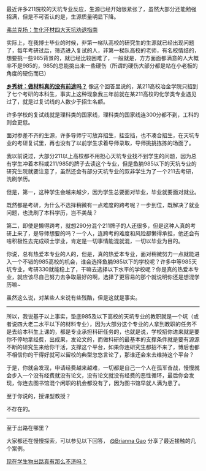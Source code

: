 <p data-pid="YvKPUJqm">最近许多211院校的天坑专业反应，生源已经开始很紧张了，虽然大部分还能勉强招满，但是不可否认的是，生源质量明显下降。</p><a href="https://zhuanlan.zhihu.com/p/30267731" data-draft-node="block" data-draft-type="link-card" data-image="https://picx.zhimg.com/v2-dbda2f2ec08a6030d7a80271dd90d43d_qhd.jpg?source=d16d100b" data-image-width="1000" data-image-height="667" class="internal">弗兰克扬：生化环材四大天坑劝退指南</a><p data-pid="bUzNui6J">实际上，在我博士毕业的时候，非第一梯队高校的研究生的生源就已经出现问题了，每年考研过后，筛选进入复试的人，非第一梯队高校的老师，有名校情结的，想要挑一些985背景的，就已经比较困难了，一般就是，方方面面都满意的人大概率不是985的，985的总能挑出来一些硬伤（所谓的硬伤大部分都是站在小老板的角度的硬伤而已）</p><p data-pid="UbR5GieV"><b><a href="https://www.zhihu.com/question/299096841/answer/521701352" class="internal">乡秀树：做材料真的没有前途吗？</a></b>  像这个回答里说的，某211高校冶金学院只招到了七个考研的本科生，事实上这种现象我三年前就在某211高校的化学类专业遇见过了，就是过复试线的人数少于招生名额。</p><p data-pid="gyf9xo1y">许多学校的复试线就是理科类的国家线，理科类的国家线连300分都不到，工科的则会更低。</p><p data-pid="SrdhKEEV">面对参差不齐的生源，许多导师宁可放弃招生，挂空挡，也不凑合招生，在天坑专业的考研复试里，再也没有了以前学生求着导师录取，导师挑挑拣拣的场面了。</p><p data-pid="P_hXvgnS">我以前说过，大部分211以上高校都不用担心天坑专业找不到学生的问题，因为总有学生冲着本科或211/985的牌子去读这个专业，但是鱼腩985以下的天坑专业的研究生院就要注意了，虽然还会有部分天坑专业的双非学生为了一个211去考研，洗刷学历。</p><p data-pid="CJEygxRx">但是，第一，这种学生会越来越少，因为学生总要面对毕业，毕业就要面对就业。</p><p data-pid="e36wkXHF">既然都是考研，为什么不选择稍微有一点难度的跨考呢？一步到位，既解决了就业问题，也洗刷了本科学历，岂不美哉？</p><p data-pid="lmjcMTGK">第二，即使是懒得跨考，就想290分混个211牌子的人还很多，但是这种人真的考研上来了，是导师想要的吗？一个人，连跨考的难度和风险都懒得承担，他还会有啥积极性去完成硕士学业，肯定是一切事情能混就混，一切以毕业为目的。</p><p data-pid="zg9fiDUR">你说，总有热爱本专业的人的，但是，真的热爱本专业，面对稍微努力一点就能进入一个不错的985高校的机会，谁会选择鱼腩985以下的学校呢？许多中等985天坑专业，考研330就能稳上了，干嘛去选择以下水平的学校呢？你是真的热爱本专业，就应该尽自己努力去争取最好的啊，选择了更容易的那个就说明你还是想混学历嘛~</p><p data-pid="bAMcdzzS">虽然这么说，对某些人来说有些残酷，但是这就是事实。</p><hr><p data-pid="oNiad_zr">所以，我说基于以上事实，垫底985及以下高校的天坑专业的教职就是一个坑（或者说四大老二水平以下的材料专业），因为大部分这个专业的人拿到教职的任务不是去给本科生上课的，都是专业承担科研任务的，也就是说，学校招你进来就是要你不停地拿经费，出成果，发论文的，而做科研的最基本的支撑条件就是要有源源不断的研究生来给你干活，支撑这个平台，如果你连研究生都招不来了，博后也都不相信你的干得好就可以留校的典型忽悠言论了，那谁还会来去维持这个平台？</p><p data-pid="kHY8M88J">于是，你就会发现，申请经费越来越难，一切都是自己一个人在孤军奋战，慢慢就会步入一个没有经费就没有论文，没有论文就没有经费的恶性循环，最后你会发现，你连去图书馆混个闲职的机会都没有了，因为图书馆早就人满为患了。</p><p data-pid="ud00Uuky">至于你说的，授课型教授？</p><p data-pid="XpEEBItK">不存在的。</p><hr><p data-pid="iQCnDwUU">至于出路在哪里？</p><p data-pid="XE3_Amsm">大家都还在慢慢探索，可以参见以下回答， <a class="member_mention" href="http://www.zhihu.com/people/bf7929919630271b1b4834be598fd2ae" data-hash="bf7929919630271b1b4834be598fd2ae" data-hovercard="p$b$bf7929919630271b1b4834be598fd2ae">@Brianna Gao</a>  分享了最近接触的几个案例。</p><a href="https://www.zhihu.com/question/28347460/answer/521119003" data-draft-node="block" data-draft-type="link-card" data-image="https://pic1.zhimg.com/v2-9e903277f38b9b0b241c7545c83c529c_200x0.jpg?source=d16d100b" data-image-width="1080" data-image-height="1791" class="internal">现在学生物出路真有那么不济吗？</a><p></p>